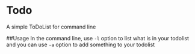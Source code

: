# Todo
A simple ToDoList for command line

##Usage
In the command line, use `-l` option to list what is in your todolist
and you can use `-a` option to add something to your todolist 

